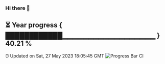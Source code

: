 ### Hi there 👋
⏳ Year progress { ████████████▁▁▁▁▁▁▁▁▁▁▁▁▁▁▁▁▁▁ } 40.21 %
---
⏰ Updated on Sat, 27 May 2023 18:05:45 GMT
![Progress Bar CI](https://github.com/Moyi321/Moyi321/workflows/Progress%20Bar%20CI/badge.svg)
